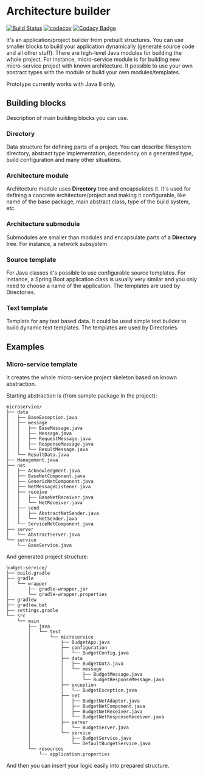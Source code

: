 # Architecture builder

[![Build Status](https://travis-ci.org/dvoraka/architecture-builder.svg?branch=master)](https://travis-ci.org/dvoraka/architecture-builder)
[![codecov](https://codecov.io/gh/dvoraka/architecture-builder/branch/master/graph/badge.svg)](https://codecov.io/gh/dvoraka/architecture-builder)
[![Codacy Badge](https://api.codacy.com/project/badge/Grade/87c3fd4174c74af7b7a35f717d6c9afe)](https://www.codacy.com/app/dvoraka/architecture-builder?utm_source=github.com&amp;utm_medium=referral&amp;utm_content=dvoraka/architecture-builder&amp;utm_campaign=Badge_Grade)

It's an application/project builder from prebuilt structures. You can use smaller blocks to build your application
dynamically (generate source code and all other stuff). There are high-level Java modules for building the whole
project. For instance, micro-service module is for building new micro-service project with known architecture.
It possible to use your own abstract types with the module or build your own modules/templates.

Prototype currently works with Java 8 only.

## Building blocks

Description of main building blocks you can use.

### Directory

Data structure for defining parts of a project. You can describe filesystem directory, abstract type implementation,
dependency on a generated type, build configuration and many other situations.

### Architecture module

Architecture module uses **Directory** tree and encapsulates it. It's used for defining a concrete
architecture/project and making it configurable, like name of the base package, main abstract class,
type of the build system, etc.

### Architecture submodule

Submodules are smaller than modules and encapsulate parts of a **Directory** tree. For instance, a network subsystem.

### Source template

For Java classes it's possible to use configurable source templates. For instance, a Spring Boot application class
is usually very similar and you only need to choose a name of the application. The templates are used by Directories.

### Text template

Template for any text based data. It could be used simple text builder to build dynamic text templates.
The templates are used by Directories.

## Examples

### Micro-service template

It creates the whole micro-service project skeleton based on known abstraction.

Starting abstraction is (from sample package in the project):
```text
microservice/
├── data
│   ├── BaseException.java
│   ├── message
│   │   ├── BaseMessage.java
│   │   ├── Message.java
│   │   ├── RequestMessage.java
│   │   ├── ResponseMessage.java
│   │   └── ResultMessage.java
│   └── ResultData.java
├── Management.java
├── net
│   ├── Acknowledgment.java
│   ├── BaseNetComponent.java
│   ├── GenericNetComponent.java
│   ├── NetMessageListener.java
│   ├── receive
│   │   ├── BaseNetReceiver.java
│   │   └── NetReceiver.java
│   ├── send
│   │   ├── AbstractNetSender.java
│   │   └── NetSender.java
│   └── ServiceNetComponent.java
├── server
│   └── AbstractServer.java
└── service
    └── BaseService.java
```

And generated project structure:

```text
budget-service/
├── build.gradle
├── gradle
│   └── wrapper
│       ├── gradle-wrapper.jar
│       └── gradle-wrapper.properties
├── gradlew
├── gradlew.bat
├── settings.gradle
└── src
    └── main
        ├── java
        │   └── test
        │       └── microservice
        │           ├── BudgetApp.java
        │           ├── configuration
        │           │   └── BudgetConfig.java
        │           ├── data
        │           │   ├── BudgetData.java
        │           │   └── message
        │           │       ├── BudgetMessage.java
        │           │       └── BudgetResponseMessage.java
        │           ├── exception
        │           │   └── BudgetException.java
        │           ├── net
        │           │   ├── BudgetNetAdapter.java
        │           │   ├── BudgetNetComponent.java
        │           │   ├── BudgetNetReceiver.java
        │           │   └── BudgetNetResponseReceiver.java
        │           ├── server
        │           │   └── BudgetServer.java
        │           └── service
        │               ├── BudgetService.java
        │               └── DefaultBudgetService.java
        └── resources
            └── application.properties
```

And then you can insert your logic easily into prepared structure.
